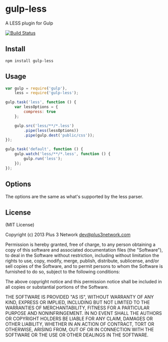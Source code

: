 gulp-less
=========

A LESS plugin for Gulp

[![Build Status](https://travis-ci.org/plus3network/gulp-less.png?branch=master)](https://travis-ci.org/plus3network/gulp-less)

## Install

```
npm install gulp-less
```

## Usage
```javascript
var gulp = require('gulp'),
	less = require('gulp-less');

gulp.task('less', function () {
	var lessOptions = {
		compress: true
	};

	gulp.src('less/**/*.less')
		.pipe(less(lessOptions))
		.pipe(gulp.dest('public/css'));
});

gulp.task('default', function () {
	gulp.watch('less/**/*.less', function () {
		gulp.run('less');
	});
});

```

## Options

The options are the same as what's supported by the less parser.

## License

(MIT License)

Copyright (c) 2013 Plus 3 Network dev@plus3network.com

Permission is hereby granted, free of charge, to any person obtaining a copy of this software and associated documentation files (the "Software"), to deal in the Software without restriction, including without limitation the rights to use, copy, modify, merge, publish, distribute, sublicense, and/or sell copies of the Software, and to permit persons to whom the Software is furnished to do so, subject to the following conditions:

The above copyright notice and this permission notice shall be included in all copies or substantial portions of the Software.

THE SOFTWARE IS PROVIDED "AS IS", WITHOUT WARRANTY OF ANY KIND, EXPRESS OR IMPLIED, INCLUDING BUT NOT LIMITED TO THE WARRANTIES OF MERCHANTABILITY, FITNESS FOR A PARTICULAR PURPOSE AND NONINFRINGEMENT. IN NO EVENT SHALL THE AUTHORS OR COPYRIGHT HOLDERS BE LIABLE FOR ANY CLAIM, DAMAGES OR OTHER LIABILITY, WHETHER IN AN ACTION OF CONTRACT, TORT OR OTHERWISE, ARISING FROM, OUT OF OR IN CONNECTION WITH THE SOFTWARE OR THE USE OR OTHER DEALINGS IN THE SOFTWARE.
